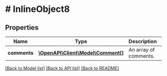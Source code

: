 # # InlineObject8

## Properties

Name | Type | Description | Notes
------------ | ------------- | ------------- | -------------
**comments** | [**\OpenAPI\Client\Model\Comment[]**](Comment.md) | An array of comments. |

[[Back to Model list]](../../README.md#models) [[Back to API list]](../../README.md#endpoints) [[Back to README]](../../README.md)
